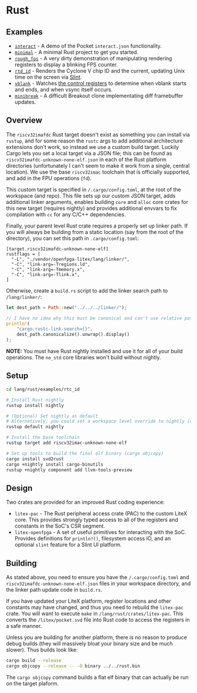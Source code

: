 # Rust

## Examples

* [`interact`](./examples/interact/) - A demo of the Pocket `interact.json` functionality.
* [`minimal`](./examples/minimal/) - A minimal Rust project to get you started.
* [`rough_fps`](./examples/rough_fps/) - A very dirty demonstration of manipulating rendering registers to display a blinking FPS counter.
* [`rtd_id`](./examples/rtc_id/) - Renders the Cyclone V chip ID and the current, updating Unix time on the screen via [Slint](https://crates.io/crates/slint).
* [`vblank`](./examples/vblank/) - Watches [the control registers](/docs/control.md) to determine when vblank starts and ends, and when vsync itself occurs.
* [`minibreak`](./examples/minibreak/) - A difficult Breakout clone implementating diff framebuffer updates.

## Overview

The `riscv32imafdc` Rust target doesn't exist as something you can install via `rustup`, and for some reason the `rustc` args to add additional architecture extensions don't work, so instead we use a custom build target. Luckily Cargo lets you set a local target via a JSON file; this can be found as `riscv32imafdc-unknown-none-elf.json` in each of the Rust platform directories (unfortunately I can't seem to make it work from a single, central location). We use the base `riscv32imac` toolchain that is officially supported, and add in the FPU operations (`fd`).

This custom target is specified in `/.cargo/config.toml`, at the root of the workspace (and repo). This file sets up our custom JSON target, adds additional linker arguments, enables building `core` and `alloc` core crates for this new target (requires nightly) and provides additional envvars to fix compilation with `cc` for any C/C++ dependencies.

Finally, your parent level Rust crate requires a properly set up linker path. If you will always be building from a static location (say from the root of the directory), you can set this path in `.cargo/config.toml`:

```
[target.riscv32imafdc-unknown-none-elf]
rustflags = [
  "-L", "./vendor/openfpga-litex/lang/linker/",
  "-C", "link-arg=-Tregions.ld",
  "-C", "link-arg=-Tmemory.x",
  "-C", "link-arg=-Tlink.x",
]
```

Otherwise, create a `build.rs` script to add the linker search path to `/lang/linker/`:

```rust
let dest_path = Path::new("../../../linker/");

// I have no idea why this must be canonical and can't use relative paths
println!(
    "cargo:rustc-link-search={}",
    dest_path.canonicalize().unwrap().display()
);
```

**NOTE:** You must have Rust nightly installed and use it for all of your build operations. The `no_std` core libraries won't build without nightly.

## Setup

```bash
cd lang/rust/examples/rtc_id

# Install Rust nightly
rustup install nightly

# (Optional) Set nightly as default
# Alternatively, you could set a workspace level override to nightly (or just make all of your commands nightly)
rustup default nightly

# Install the base toolchain
rustup target add riscv32imac-unknown-none-elf

# Set up tools to build the final elf binary (cargo objcopy)
cargo install svd2rust
cargo +nightly install cargo-binutils
rustup +nightly component add llvm-tools-preview
```

## Design

Two crates are provided for an improved Rust coding experience:

* `litex-pac` - The Rust peripheral access crate (PAC) to the custom LiteX core. This provides strongly typed access to all of the registers and constants in the SoC's CSR segment.
* `litex-openfpga` - A set of useful primitives for interacting with the SoC. Provides definitions for `println!()`, filesystem access IO, and an optional `slint` feature for a Slint UI platform.

## Building

As stated above, you need to ensure you have the `/.cargo/config.toml` and `riscv32imafdc-unknown-none-elf.json` files in your workspace directory, and the linker path update code in `build.rs`.

If you have updated your LiteX platform, register locations and other constants may have changed, and thus you need to rebuild the `litex-pac` crate. You will want to execute `make` in `/lang/rust/crates/litex-pac`. This converts the `/litex/pocket.svd` file into Rust code to access the registers in a safe manner.

Unless you are building for another platform, there is no reason to produce debug builds (they will massively bloat your binary size and be much slower). Thus builds look like:

```bash
cargo build --release
cargo objcopy --release -- -O binary ../../rust.bin
```

The `cargo objcopy` command builds a flat elf binary that can actually be run on the target plaform.